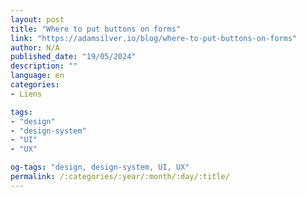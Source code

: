 ```yaml
---
layout: post
title: "Where to put buttons on forms"
link: "https://adamsilver.io/blog/where-to-put-buttons-on-forms"
author: N/A
published_date: "19/05/2024"
description: ""
language: en
categories:
- Liens

tags:
- "design"
- "design-system"
- "UI"
- "UX"

og-tags: "design, design-system, UI, UX"
permalink: /:categories/:year/:month/:day/:title/
---
```

